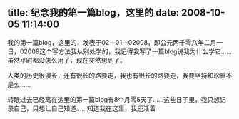 title: 纪念我的第一篇blog，这里的
date: 2008-10-05 11:14:00
---

我的第一篇blog，这里的，发表于02－01－02008，即公元两千零八年二月一日，02008这个写方法我从别处学的，我记得我写了一篇blog说我为什么学它……虽然平时都没怎么用了，现在突然想到了。

人类的历史很漫长，还有很长的路要走，我也有很长的路要走，我要坚持和珍重不是么……

转眼过去已经离在这里的第一篇blog有8个月零5天了……这些日子里，我只想记录自己，只想让自己知道……知道我在这里，我还活着